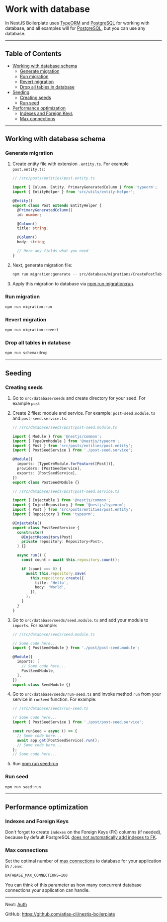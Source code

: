 # Work with database

In NestJS Boilerplate uses [TypeORM](https://www.npmjs.com/package/typeorm) and [PostgreSQL](https://www.postgresql.org/) for working with database, and all examples will for [PostgreSQL](https://www.postgresql.org/), but you can use any database.

---

## Table of Contents

- [Working with database schema](#working-with-database-schema)
  - [Generate migration](#generate-migration)
  - [Run migration](#run-migration)
  - [Revert migration](#revert-migration)
  - [Drop all tables in database](#drop-all-tables-in-database)
- [Seeding](#seeding)
  - [Creating seeds](#creating-seeds)
  - [Run seed](#run-seed)
- [Performance optimization](#performance-optimization)
  - [Indexes and Foreign Keys](#indexes-and-foreign-keys)
  - [Max connections](#max-connections)

---

## Working with database schema

### Generate migration

1. Create entity file with extension `.entity.ts`. For example `post.entity.ts`:

    ```ts
    // /src/posts/entities/post.entity.ts

    import { Column, Entity, PrimaryGeneratedColumn } from 'typeorm';
    import { EntityHelper } from 'src/utils/entity-helper';

    @Entity()
    export class Post extends EntityHelper {
      @PrimaryGeneratedColumn()
      id: number;

      @Column()
      title: string;

      @Column()
      body: string;

      // Here any fields what you need
    }
    ```

1. Next, generate migration file:

    ```bash
    npm run migration:generate -- src/database/migrations/CreatePostTable
    ```

1. Apply this migration to database via [npm run migration:run](#run-migration).

### Run migration

```bash
npm run migration:run
```

### Revert migration

```bash
npm run migration:revert
```

### Drop all tables in database

```bash
npm run schema:drop
```

---

## Seeding

### Creating seeds

1. Go to `src/database/seeds` and create directory for your seed. For example `post`
1. Create 2 files: module and service. For example: `post-seed.module.ts` and `post-seed.service.ts`:

    ```ts
    // /src/database/seeds/post/post-seed.module.ts

    import { Module } from '@nestjs/common';
    import { TypeOrmModule } from '@nestjs/typeorm';
    import { Post } from 'src/posts/entities/post.entity';
    import { PostSeedService } from './post-seed.service';

    @Module({
      imports: [TypeOrmModule.forFeature([Post])],
      providers: [PostSeedService],
      exports: [PostSeedService],
    })
    export class PostSeedModule {}
    ```

    ```ts
    // /src/database/seeds/post/post-seed.service.ts

    import { Injectable } from '@nestjs/common';
    import { InjectRepository } from '@nestjs/typeorm';
    import { Post } from 'src/posts/entities/post.entity';
    import { Repository } from 'typeorm';

    @Injectable()
    export class PostSeedService {
      constructor(
        @InjectRepository(Post)
        private repository: Repository<Post>,
      ) {}

      async run() {
        const count = await this.repository.count();

        if (count === 0) {
          await this.repository.save(
            this.repository.create({
              title: 'Hello',
              body: 'World',
            }),
          );
        }
      }
    }
    ```

1. Go to `src/database/seeds/seed.module.ts` and add your module to `imports`. For example:

    ```ts
    // /src/database/seeds/seed.module.ts

    // Some code here...
    import { PostSeedModule } from './post/post-seed.module';

    @Module({
      imports: [
        // Some code here...
        PostSeedModule,
      ],
    })
    export class SeedModule {}
    ```

1. Go to `src/database/seeds/run-seed.ts` and invoke method `run` from your service in `runSeed` function. For example:

    ```ts
    // /src/database/seeds/run-seed.ts

    // Some code here...
    import { PostSeedService } from './post/post-seed.service';

    const runSeed = async () => {
      // Some code here...
      await app.get(PostSeedService).run();
      // Some code here...
    };
    // Some code here...
    ```

1. Run [npm run seed:run](#run-seed)

### Run seed

```bash
npm run seed:run
```

---

## Performance optimization

### Indexes and Foreign Keys

Don't forget to create `indexes` on the Foreign Keys (FK) columns (if needed), because by default PostgreSQL [does not automatically add indexes to FK](https://stackoverflow.com/a/970605/18140714).

### Max connections

Set the optimal number of [max connections](https://node-postgres.com/apis/pool) to database for your application in `/.env`:

```txt
DATABASE_MAX_CONNECTIONS=100
```

You can think of this parameter as how many concurrent database connections your application can handle.

---

Next: [Auth](auth.md)

GitHub: https://github.com/atlas-cli/nestjs-boilerplate